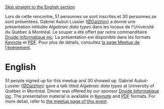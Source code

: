 [Skip straight to the English section](#english)

Lors de cette rencontre, 51 personnes se sont inscrites et 30 personnes se sont présentées. Gabriel Aubut-Lussier ([@Dalzhim](https://github.com/Dalzhim)) a donné une présentation intitulée *Algebraic data types* dans les locaux de l'Université du Québec à Montréal. Le souper a été offert par notre commanditaire [Druide Informatique inc](https://www.druide.com/). La présentation est disponible dans les formats [Keynote](https://github.com/CppMtl/Meetups/blob/master/2017-11-14%20%5BGabriel%20Aubut-Lussier%5D%20Algebraic%20data%20types/20171114%20Algebraic%20data%20types.key) et [PDF](https://github.com/CppMtl/Meetups/blob/master/2017-11-14%20%5BGabriel%20Aubut-Lussier%5D%20Algebraic%20data%20types/20171114%20Algebraic%20data%20types.pdf). Pour plus de détails, consultez [la page Meetup de l'événement](https://www.meetup.com/CppMtl/events/243511059/).

# English
51 people signed up for this meetup and 30 showed up. Gabriel Aubut-Lussier ([@Dalzhim](https://github.com/Dalzhim)) gave a talk titled *Algebraic data types* at University of Québec in Montréal. Dinner was offered by our sponsor [Druide Informatique inc](https://www.druide.com/). The presentation material is available in [Keynote](https://github.com/CppMtl/Meetups/blob/master/2017-11-14%20%5BGabriel%20Aubut-Lussier%5D%20Algebraic%20data%20types/20171114%20Algebraic%20data%20types.key) and [PDF](https://github.com/CppMtl/Meetups/blob/master/2017-11-14%20%5BGabriel%20Aubut-Lussier%5D%20Algebraic%20data%20types/20171114%20Algebraic%20data%20types.pdf) formats. For more detail, refer to [the meetup page of this event](https://www.meetup.com/CppMtl/events/243511059/).

